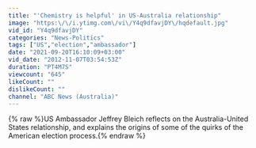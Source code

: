 ```yaml
---
title: "'Chemistry is helpful' in US-Australia relationship"
image: "https:\/\/i.ytimg.com\/vi\/Y4q9dfavjDY\/hqdefault.jpg"
vid_id: "Y4q9dfavjDY"
categories: "News-Politics"
tags: ["US","election","ambassador"]
date: "2021-09-20T16:10:09+03:00"
vid_date: "2012-11-07T03:54:53Z"
duration: "PT4M7S"
viewcount: "645"
likeCount: ""
dislikeCount: ""
channel: "ABC News (Australia)"
---
```

{% raw %}US Ambassador Jeffrey Bleich reflects on the Australia-United States relationship, and explains the origins of some of the quirks of the American election process.{% endraw %}
